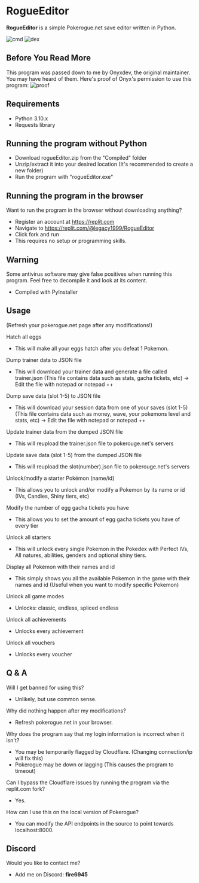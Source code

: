# RogueEditor

**RogueEditor** is a simple Pokerogue.net save editor written in Python.

![cmd](https://i.imgur.com/EpHux7x.png)
![dex](https://i.imgur.com/UeS96O9.png)

## Before You Read More

This program was passed down to me by
Onyxdev, the original maintainer. You may
have heard of them.
Here's proof of Onyx's permission to use this program:
![proof](https://cdn.discordapp.com/attachments/1234250958930706442/1241900672568262786/IMG_9076.jpeg?ex=664be1a1&is=664a9021&hm=0535e1572b4b51a7b78bbd645e3ac29809e029ccac62c30ea054e37546589340&)

## Requirements

- Python 3.10.x
- Requests library

## Running the program without Python

- Download rogueEditor.zip from the "Compiled" folder
- Unzip/extract it into your desired location (It's recommended to create a new folder)
- Run the program with "rogueEditor.exe"

## Running the program in the browser
Want to run the program in the browser without downloading anything?
- Register an account at https://replit.com
- Navigate to https://replit.com/@legacy1999/RogueEditor
- Click fork and run
- This requires no setup or programming skills.

## Warning

Some antivirus software may give false positives when running this program.
Feel free to decompile it and look at its content.
- Compiled with PyInstaller 

## Usage
(Refresh your pokerogue.net page after any modifications!)

Hatch all eggs
- This will make all your eggs hatch after you defeat 1 Pokemon.

Dump trainer data to JSON file
- This will download your trainer data and generate a file called trainer.json (This file contains data such as stats, gacha tickets, etc) -> Edit the file with notepad or notepad ++

Dump save data (slot 1-5) to JSON file
- This will download your session data from one of your saves (slot 1-5) (This file contains data such as money, wave, your pokemons level and stats, etc) -> Edit the file with notepad or notepad ++

Update trainer data from the dumped JSON file
- This will reupload the trainer.json file to pokerouge.net's servers

Update save data (slot 1-5) from the dumped JSON file
- This will reupload the slot(number).json file to pokerouge.net's servers

Unlock/modify a starter Pokémon (name/id)
- This allows you to unlock and/or modify a Pokemon by its name or id (IVs, Candies, Shiny tiers, etc)

Modify the number of egg gacha tickets you have
- This allows you to set the amount of egg gacha tickets you have of every tier

Unlock all starters
- This will unlock every single Pokemon in the Pokedex with Perfect IVs, All natures, abilities, genders and optional shiny tiers.

Display all Pokémon with their names and id
- This simply shows you all the available Pokemon in the game with their names and id (Useful when you want to modify specific Pokemon)

Unlock all game modes
- Unlocks: classic, endless, spliced endless

Unlock all achievements
- Unlocks every achievement

Unlock all vouchers
- Unlocks every voucher
  
## Q & A

Will I get banned for using this?
- Unlikely, but use common sense.
  
Why did nothing happen after my modifications?
- Refresh pokerogue.net in your browser.

Why does the program say that my login information is incorrect when it isn't?
- You may be temporarily flagged by Cloudflare. (Changing connection/ip will fix this)
- Pokerogue may be down or lagging (This causes the program to timeout)

Can I bypass the Cloudflare issues by running the program via the replit.com fork?
- Yes.

How can I use this on the local version of Pokerogue?
- You can modify the API endpoints in the source to point towards localhost:8000.

## Discord

Would you like to contact me?
- Add me on Discord: **fire6945**


<!-- Metadata: keywords -->
<meta name="description" content="RogueEditor is a simple Pokerogue.net save editor written in Python.">
<meta name="keywords" content="pokerogue, pokerogue save editor, pokerogue hacks, pokerogue hack, pokerogue cheats, pokerogue cheat, pokerogue trainer, pokerogue cheat table, rogueEditor, free, gacha, ticket, tickets, egg, eggs, shiny, save, edit, pokemon, unlimited, hack, hacks, cheat, cheats, trainer, table, pokedex, dex, wave, money, level, levels, iv, ivs, stat, stats, item, items, api, mod, mods, tool, tools">
